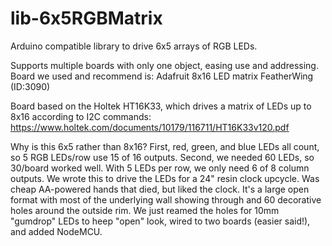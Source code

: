 # lib-6x5RGBMatrix
Arduino compatible library to drive 6x5 arrays of RGB LEDs.

Supports multiple boards with only one object, easing use and addressing.  Board we used and recommend is:
  Adafruit 8x16 LED matrix FeatherWing (ID:3090)

Board based on the Holtek HT16K33, which drives a matrix of LEDs up to 8x16 according to I2C commands:
  https://www.holtek.com/documents/10179/116711/HT16K33v120.pdf

Why is this 6x5 rather than 8x16?  First, red, green, and blue LEDs all count, so 5 RGB LEDs/row use 15 of 16 outputs.
Second, we needed 60 LEDs, so 30/board worked well.  With 5 LEDs per row, we only need 6 of 8 column outputs.
We wrote this to drive the LEDs for a 24" resin clock upcycle. Was cheap AA-powered hands that died, but liked the clock.
It's a large open format with most of the underlying wall showing through and 60 decorative holes around the outside rim.
We just reamed the holes for 10mm "gumdrop" LEDs to heep "open" look, wired to two boards (easier said!), and added NodeMCU.
